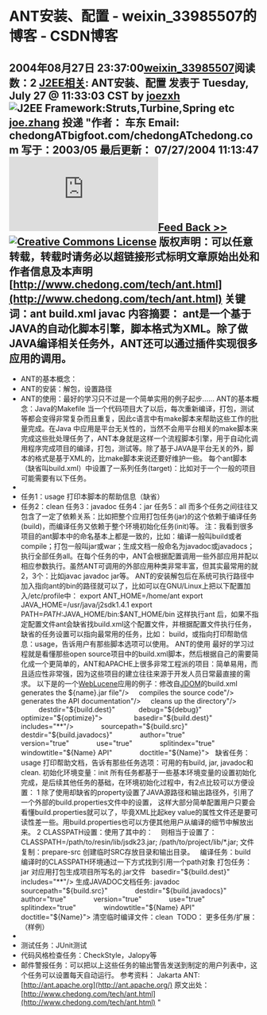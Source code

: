 # ANT安装、配置 - weixin_33985507的博客 - CSDN博客
2004年08月27日 23:37:00[weixin_33985507](https://me.csdn.net/weixin_33985507)阅读数：2
**[J2EE相关](http://www.jieesoft.com/modules.php?name=News&file=categories&op=newindex&catid=6): ANT安装、配置**
发表于 Tuesday, July 27 @ 11:33:03 CST by [joezxh](http://www.jieesoft.com/)
![J2EE Framework:Struts,Turbine,Spring etc](http://www.jieesoft.com/images/topics/newstart.gif)[joe.zhang](http://www.jieesoft.com/modules.php?name=Your_Account&op=userinfo&username=joe.zhang) 投递 "作者： 车东 Email: chedongATbigfoot.com/chedongATchedong.com 
写于：2003/05 最后更新： 
07/27/2004 11:13:47![ant.html](http://www.chedong.com/referer.php?ref=http%3A//www.chedong.com/&self=http://www.chedong.com/tech/ant.html)[Feed Back >>](http://www.chedong.com/guestbook/)[![Creative Commons License](http://www.creativecommons.cn/images/public/somerights.gif)](http://www.creativecommons.cn/licenses/by-sa/1.0/)
版权声明：可以任意转载，转载时请务必以超链接形式标明文章原始出处和作者信息及本声明
[http://www.chedong.com/tech/ant.html](http://www.chedong.com/tech/ant.html)
关键词：ant build.xml javac
内容摘要：
ant是一个基于JAVA的自动化脚本引擎，脚本格式为XML。除了做JAVA编译相关任务外，ANT还可以通过插件实现很多应用的调用。
- 
- ANT的基本概念： 
- ANT的安装：解包，设置路径 
- ANT的使用：最好的学习只不过是一个简单实用的例子起步…… 
ANT的基本概念：Java的Makefile 
当一个代码项目大了以后，每次重新编译，打包，测试等都会变得非常复杂而且重复，因此c语言中有make脚本来帮助这些工作的批量完成。在Java 中应用是平台无关性的，当然不会用平台相关的make脚本来完成这些批处理任务了，ANT本身就是这样一个流程脚本引擎，用于自动化调用程序完成项目的编译，打包，测试等。除了基于JAVA是平台无关的外，脚本的格式是基于XML的，比make脚本来说还要好维护一些。
每个ant脚本（缺省叫build.xml）中设置了一系列任务(target)：比如对于一个一般的项目可能需要有以下任务。 
- 
- 任务1：usage 打印本脚本的帮助信息（缺省） 
- 任务2：clean 任务3：javadoc 任务4：jar 任务5：all 
而多个任务之间往往又包含了一定了依赖关系：比如把整个应用打包任务(jar)的这个依赖于编译任务(build)，而编译任务又依赖于整个环境初始化任务(init)等。
注：我看到很多项目的ant脚本中的命名基本上都是一致的，比如：编译一般叫build或者compile；打包一般叫jar或war；生成文档一般命名为javadoc或javadocs；执行全部任务all。在每个任务的中，ANT会根据配置调用一些外部应用并配以相应参数执行。虽然ANT可调用的外部应用种类非常丰富，但其实最常用的就2，3个：比如javac javadoc jar等。 
ANT的安装解包后在系统可执行路径中加入指向ant的bin的路径就可以了，比如可以在GNU/Linux上把以下配置加入/etc/profile中：
export ANT_HOME=/home/ant
export JAVA_HOME=/usr/java/j2sdk1.4.1
export PATH=$PATH:$JAVA_HOME/bin:$ANT_HOME/bin
这样执行ant 后，如果不指定配置文件ant会缺省找build.xml这个配置文件，并根据配置文件执行任务，缺省的任务设置可以指向最常用的任务，比如： build，或指向打印帮助信息：usage，告诉用户有那些脚本选项可以使用。
ANT的使用
最好的学习过程就是看懂那些open source项目中的build.xml脚本，然后根据自己的需要简化成一个更简单的，ANT和APACHE上很多非常工程派的项目：简单易用，而且适应性非常强，因为这些项目的建立往往来源于开发人员日常最直接的需求。
以下是的一个[WebLucene](http://sourceforge.net/projects/weblucene/)应用的例子：修改自[JDOM](http://www.jdom.org/)的build.xml 
    generates the ${name}.jar file"/>
    compiles the source code"/>
    generates the API documentation"/>
    cleans up the directory"/>
             destdir="${build.dest}"
           debug="${debug}"
           optimize="${optimize}">
               basedir="${build.dest}"
         includes="**"/>
             sourcepath="${build.src}"
             destdir="${build.javadocs}"
             author="true"
             version="true"
             use="true"
             splitindex="true"
             windowtitle="${Name} API"
             doctitle="${Name}">
  缺省任务：usage 打印帮助文档，告诉有那些任务选项：可用的有build, jar, javadoc和clean.
初始化环境变量：init
所有任务都基于一些基本环境变量的设置初始化完成，是后续其他任务的基础，在环境初始化过程中，有2点比较可以方便设置：
1 除了使用却缺省的property设置了JAVA源路径和输出路径外，引用了一个外部的build.properties文件中的设置，
这样大部分简单配置用户只要会看懂build.properties就可以了，毕竟XML比起key value的属性文件还是要可读性差一些。用build.properties也可以方便其他用户从编译的细节中解放出来。
2 CLASSPATH设置：使用了其中的：
   则相当于设置了：CLASSPATH=/path/to/resin/lib/jsdk23.jar; /path/to/project/lib/*.jar;
文件复制：prepare-src
创建临时SRC存放目录和输出目录。
  编译任务：build
编译时的CLASSPATH环境通过一下方式找到引用一个path对象
打包任务：jar
对应用打包生成项目所写名的.jar文件
  basedir="${build.dest}"
         includes="**"/>
生成JAVADOC文档任务: javadoc
                 sourcepath="${build.src}"
             destdir="${build.javadocs}"
             author="true"
             version="true"
             use="true"
             splitindex="true"
             windowtitle="${Name} API"
             doctitle="${Name}">
清空临时编译文件：clean
 TODO：
更多任务/扩展：（样例）
- 
- 测试任务：JUnit测试 
- 代码风格检查任务：CheckStyle，Jalopy等 
- 邮件警报任务：可以把以上这些任务的输出警告发送到制定的用户列表中，这个任务可以设置每天自动运行。 
参考资料：
Jakarta ANT:
[http://ant.apache.org](http://ant.apache.org/)
原文出处：[http://www.chedong.com/tech/ant.html](http://www.chedong.com/tech/ant.html)
" 
